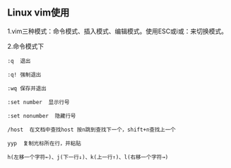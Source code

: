 ## Linux vim使用<br/>


1.vim三种模式：命令模式、插入模式、编辑模式。使用ESC或i或：来切换模式。<br/>

2.命令模式下
```
:q  退出

:q! 强制退出

:wq 保存并退出

:set number  显示行号

:set nonumber  隐藏行号

/host  在文档中查找host 按n跳到查找下一个，shift+n查找上一个

yyp  复制光标所在行，并粘贴

h(左移一个字符←)、j(下一行↓)、k(上一行↑)、l(右移一个字符→)
```



